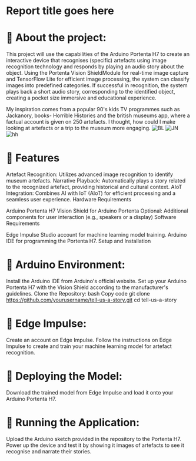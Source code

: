 # Report title goes here

# 💫 About the project:
This project will use the capabilities of the Arduino Portenta H7 to create an interactive device that recognises (specific) artefacts using image recognition technology and responds by playing an audio story about the object. Using the Portenta Vision ShieldModule for real-time image capture and TensorFlow Lite for efficient image processing, the system can classify images into predefined categories. If successful in recognition, the system plays back a short audio story, corresponding to the identified object, creating a pocket size immersive and educational experience.<br>

My inspiration comes from a popular 90's kids TV programmes such as Jackanory, books- Horrible Histories and the british museums app, where a factual account is given on 250 artefacts. I thought, how could I make looking at artefacts or a trip to the museum more engaging.
![BL](https://github.com/Emer3ld/Tell-Us-A-Story/assets/114082509/512cb0bc-6ec6-49a8-a291-e742dec46bda)
![JN](https://github.com/Emer3ld/Tell-Us-A-Story/assets/114082509/8e2fb509-a3b8-4d08-93ac-433a995cade7)
![hh](https://github.com/Emer3ld/Tell-Us-A-Story/assets/114082509/12f2e522-20ae-4e3b-815e-ba27214217dc)


   
# 💫 Features

Artefact Recognition: Utilizes advanced image recognition to identify museum artefacts.
Narrative Playback: Automatically plays a story related to the recognized artefact, providing historical and cultural context.
AIoT Integration: Combines AI with IoT (AIoT) for efficient processing and a seamless user experience.
Hardware Requirements

Arduino Portenta H7
Vision Shield for Arduino Portenta
Optional: Additional components for user interaction (e.g., speakers or a display)
Software Requirements

Edge Impulse Studio account for machine learning model training.
Arduino IDE for programming the Portenta H7.
Setup and Installation

# 💫 Arduino Environment:
Install the Arduino IDE from Arduino's official website.
Set up your Arduino Portenta H7 with the Vision Shield according to the manufacturer's guidelines.
Clone the Repository:
bash
Copy code
git clone https://github.com/yourusername/tell-us-a-story.git
cd tell-us-a-story

# 💫 Edge Impulse:
Create an account on Edge Impulse.
Follow the instructions on Edge Impulse to create and train your machine learning model for artefact recognition.

# 💫 Deploying the Model:
Download the trained model from Edge Impulse and load it onto your Arduino Portenta H7.

# 💫 Running the Application:
Upload the Arduino sketch provided in the repository to the Portenta H7.
Power up the device and test it by showing it images of artefacts to see it recognise and narrate their stories.
